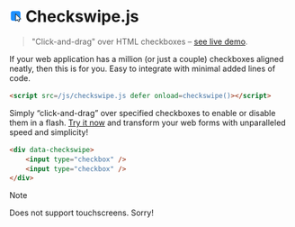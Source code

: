 <h1><img alt='' src=website/favicon.svg height=22 width=22> Checkswipe.js</h1>

> "Click-and-drag" over HTML checkboxes – [see live demo](https://vladdesv.github.io/checkswipe/).

If your web application has a million (or just a couple) checkboxes aligned neatly, then this is for you. Easy to integrate with minimal added lines of code.

```html
<script src=/js/checkswipe.js defer onload=checkswipe()></script>
```

Simply “click-and-drag” over specified checkboxes to enable or disable them in a flash. [Try it now](https://vladdesv.github.io/checkswipe/) and transform your web forms with unparalleled speed and simplicity!

```html
<div data-checkswipe>
    <input type="checkbox" />
    <input type="checkbox" />
</div>
```

> [!NOTE]
> Does not support touchscreens. Sorry!
